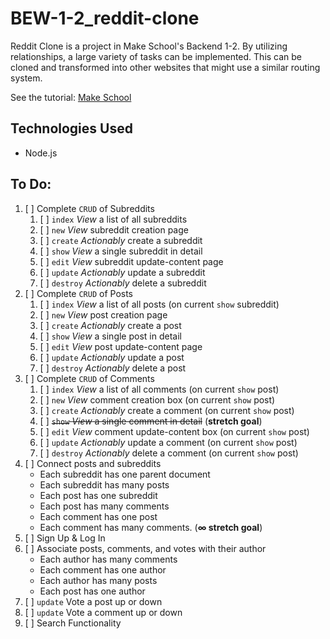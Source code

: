 # BEW-1-2_reddit-clone
Reddit Clone is a project in Make School's Backend 1-2. By utilizing relationships, a large variety of tasks can be implemented. This can be cloned and transformed into other websites that might use a similar routing system.

See the tutorial: <a href="https://www.makeschool.com/academy/track/reddit-clone-in-node-js">Make School</a>

## Technologies Used
- Node.js

## To Do:
1. [ ] Complete `CRUD` of Subreddits
	1. [ ] `index` *View* a list of all subreddits
	1. [ ] `new` *View* subreddit creation page
	1. [ ] `create` *Actionably* create a subreddit
	1. [ ] `show` *View* a single subreddit in detail
	1. [ ] `edit` *View* subreddit update-content page
	1. [ ] `update` *Actionably* update a subreddit
	1. [ ] `destroy` *Actionably* delete a subreddit
1. [ ] Complete `CRUD` of Posts
	1. [ ] `index` *View* a list of all posts (on current `show` subreddit)
	1. [ ] `new` *View* post creation page
	1. [ ] `create` *Actionably* create a post
	1. [ ] `show` *View* a single post in detail
	1. [ ] `edit` *View* post update-content page
	1. [ ] `update` *Actionably* update a post
	1. [ ] `destroy` *Actionably* delete a post
1. [ ] Complete `CRUD` of Comments
	1. [ ] `index` *View* a list of all comments (on current `show` post)
	1. [ ] `new` *View* comment creation box (on current `show` post)
	1. [ ] `create` *Actionably* create a comment (on current `show` post)
	1. [ ] ~~`show` *View* a single comment in detail~~ (**stretch goal**)
	1. [ ] `edit` *View* comment update-content box (on current `show` post)
	1. [ ] `update` *Actionably* update a comment (on current `show` post)
	1. [ ] `destroy` *Actionably* delete a comment (on current `show` post)
1. [ ] Connect posts and subreddits
	- Each subreddit has one parent document
	- Each subreddit has many posts
	- Each post has one subreddit
	- Each post has many comments
	- Each comment has one post
	- Each comment has many comments. (**∞ stretch goal**)
1. [ ] Sign Up & Log In
1. [ ] Associate posts, comments, and votes with their author
	- Each author has many comments
	- Each comment has one author
	- Each author has many posts
	- Each post has one author
1. [ ] `update` Vote a post up or down
1. [ ] `update` Vote a comment up or down
1. [ ] Search Functionality